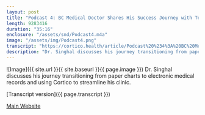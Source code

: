 ```yaml
---
layout: post
title: "Podcast 4: BC Medical Doctor Shares His Success Journey with Telehealth"
length: 9283416
duration: "35:16"
enclosure: "/assets/snd/Podcast4.m4a"
image: "/assets/img/Podcast4.png"
transcript: "https://cortico.health/article/Podcast%20%234%3A%20BC%20Medical%20Doctor%20Shares%20His%20Success%20Journey%20with%20Telehealth"
description: "Dr. Singhal discusses his journey transitioning from paper charts to electronic medical records and using Cortico to streamline his clinic."
---
```

![Image]({{ site.url }}{{ site.baseurl }}{{ page.image }})
Dr. Singhal discusses his journey transitioning from paper charts to electronic medical records and using Cortico to streamline his clinic.

[Transcript version]({{ page.transcript }})

[Main Website](https://cortico.health)